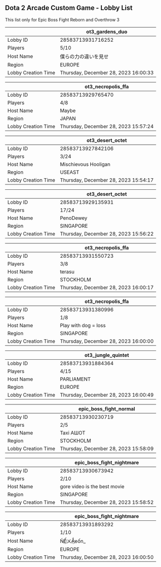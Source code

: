 ## Dota 2 Arcade Custom Game - Lobby List

This list only for Epic Boss Fight Reborn and Overthrow 3

|  | ot3_gardens_duo |
| ------ | ------ |
| Lobby ID | 28583713931716252 |
| Players | 5/10 |
| Host Name | 僕らの力の違いを見せ |
| Region | EUROPE |
| Lobby Creation Time | Thursday, December 28, 2023 16:00:33 |


|  | ot3_necropolis_ffa |
| ------ | ------ |
| Lobby ID | 28583713929765470 |
| Players | 4/8 |
| Host Name | Maybe |
| Region | JAPAN |
| Lobby Creation Time | Thursday, December 28, 2023 15:57:24 |


|  | ot3_desert_octet |
| ------ | ------ |
| Lobby ID | 28583713927842106 |
| Players | 3/24 |
| Host Name | Mischievous Hooligan |
| Region | USEAST |
| Lobby Creation Time | Thursday, December 28, 2023 15:54:17 |


|  | ot3_desert_octet |
| ------ | ------ |
| Lobby ID | 28583713929135931 |
| Players | 17/24 |
| Host Name | PenoDewey |
| Region | SINGAPORE |
| Lobby Creation Time | Thursday, December 28, 2023 15:56:22 |


|  | ot3_necropolis_ffa |
| ------ | ------ |
| Lobby ID | 28583713931550723 |
| Players | 3/8 |
| Host Name | terasu |
| Region | STOCKHOLM |
| Lobby Creation Time | Thursday, December 28, 2023 16:00:17 |


|  | ot3_necropolis_ffa |
| ------ | ------ |
| Lobby ID | 28583713931380996 |
| Players | 1/8 |
| Host Name | Play with dog = loss |
| Region | SINGAPORE |
| Lobby Creation Time | Thursday, December 28, 2023 16:00:00 |


|  | ot3_jungle_quintet |
| ------ | ------ |
| Lobby ID | 28583713931884364 |
| Players | 4/15 |
| Host Name | PARLIAMENT |
| Region | EUROPE |
| Lobby Creation Time | Thursday, December 28, 2023 16:00:49 |


|  | epic_boss_fight_normal |
| ------ | ------ |
| Lobby ID | 28583713930230719 |
| Players | 2/5 |
| Host Name | Taxi AШOT |
| Region | STOCKHOLM |
| Lobby Creation Time | Thursday, December 28, 2023 15:58:09 |


|  | epic_boss_fight_nightmare |
| ------ | ------ |
| Lobby ID | 28583713930673942 |
| Players | 2/10 |
| Host Name | gore video is the best movie |
| Region | SINGAPORE |
| Lobby Creation Time | Thursday, December 28, 2023 15:58:52 |


|  | epic_boss_fight_nightmare |
| ------ | ------ |
| Lobby ID | 28583713931893292 |
| Players | 1/10 |
| Host Name | ÑẾ҉ㄨǺ҉eốn_ |
| Region | EUROPE |
| Lobby Creation Time | Thursday, December 28, 2023 16:00:50 |


